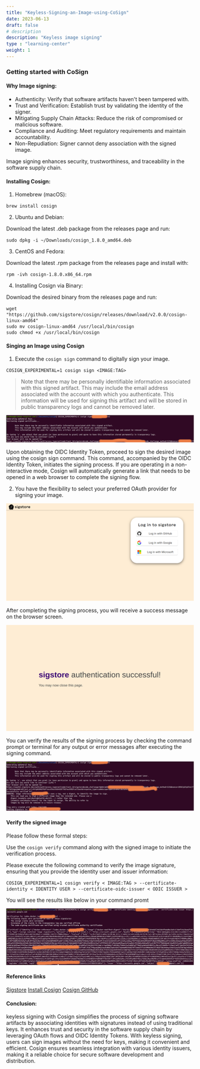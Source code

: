 ```yaml
---
title: "Keyless-Signing-an-Image-using-CoSign"
date: 2023-06-13
draft: false
# description
description: "Keyless image signing"
type : "learning-center"
weight: 1
---
```


### Getting started with CoSign

#### Why Image signing:

* Authenticity: Verify that software artifacts haven't been tampered with.
* Trust and Verification: Establish trust by validating the identity of the signer.
* Mitigating Supply Chain Attacks: Reduce the risk of compromised or malicious software.
* Compliance and Auditing: Meet regulatory requirements and maintain accountability.
* Non-Repudiation: Signer cannot deny association with the signed image.

Image signing enhances security, trustworthiness, and traceability in the software supply chain.

#### Installing Cosign:

1. Homebrew (macOS):
```shell
brew install cosign
```

2. Ubuntu and Debian:

Download the latest .deb package from the releases page and run:
```shell
sudo dpkg -i ~/Downloads/cosign_1.8.0_amd64.deb
```
3. CentOS and Fedora:

Download the latest .rpm package from the releases page and install with:
```shell
rpm -ivh cosign-1.8.0.x86_64.rpm
```
4. Installing Cosign via Binary:

Download the desired binary from the releases page and run:


```shell
wget "https://github.com/sigstore/cosign/releases/download/v2.0.0/cosign-linux-amd64"
sudo mv cosign-linux-amd64 /usr/local/bin/cosign
sudo chmod +x /usr/local/bin/cosign
```

#### Singing an Image using Cosign

1. Execute the `cosign sign` command to digitally sign your image.
```shell
COSIGN_EXPERIMENTAL=1 cosign sign <IMAGE:TAG>
```

> 	Note that there may be personally identifiable information associated with this signed artifact.
	This may include the email address associated with the account with which you authenticate.
	This information will be used for signing this artifact and will be stored in public transparency logs and cannot be removed later.

![alt text](cosign-sign-1.jpg)

Upon obtaining the OIDC Identity Token, proceed to sign the desired image using the cosign sign command. This command, accompanied by the OIDC Identity Token, initiates the signing process. If you are operating in a non-interactive mode, Cosign will automatically generate a link that needs to be opened in a web browser to complete the signing flow.

2. You have the flexibility to select your preferred OAuth provider for signing your image.

![alt text](./cosign-browser-2.png)

After completing the signing process, you will receive a success message on the browser screen.
   
![alt text](./cosign-browser-complete.png)

You can verify the results of the signing process by checking the command prompt or terminal for any output or error messages after executing the signing command.

![alt text](cosign-sign-done-4.jpg)

#### Verify the signed image

Please follow these formal steps:

Use the `cosign verify` command along with the signed image to initiate the verification process.

Please execute the following command to verify the image signature, ensuring that you provide the identity user and issuer information:

```shell
COSIGN_EXPERIMENTAL=1 cosign verify < IMAGE:TAG > --certificate-identity < IDENTITY USER > --certificate-oidc-issuer < ODIC ISSUER >
```
You will see the results like below in your command promt

![alt text](cosign-verify-5.jpg)

 #### Reference links

 [Sigstore](https://docs.sigstore.dev/cosign)
 [Install Cosign](https://edu.chainguard.dev/open-source/sigstore/cosign/how-to-install-cosign/)
 [Cosign GitHub](https://github.com/sigstore/cosign)

#### Conclusion:

 keyless signing with Cosign simplifies the process of signing software artifacts by associating identities with signatures instead of using traditional keys. It enhances trust and security in the software supply chain by leveraging OAuth flows and OIDC Identity Tokens. With keyless signing, users can sign images without the need for keys, making it convenient and efficient. Cosign ensures seamless integration with various identity issuers, making it a reliable choice for secure software development and distribution.


